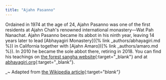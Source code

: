 ```yaml
---
title: "Ajahn Pasanno"
---
```


Ordained in 1974 at the age of 24, Ajahn Pasanno was one of the first residents at Ajahn Chah's renowned international monastery—Wat Pah Nanachat. Ajahn Pasanno became its abbot in his ninth year, leaving 14 years later to lead [Abhayagiri Monastery]({% link _authors/abhayagiri.md %}) in California together with [Ajahn Amaro]({% link _authors/amaro.md %}). In 2010 he became the sole abbot there, retiring in 2018. You can find his teachings on [the forest sangha website](https://forestsangha.org/teachings/books/authors/ajahn-pasanno?language=English){:target="_blank"} and at [abhayagiri.org](https://www.abhayagiri.org/talks/teachers/1-ajahn-pasanno){:target="_blank"}.

_~ Adapted from [the Wikipedia article](https://en.wikipedia.org/wiki/Ajahn_Pasanno){:target="_blank"}_